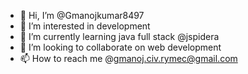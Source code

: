 - 👋 Hi, I’m @Gmanojkumar8497
- 👀 I’m interested in development 
- 🌱 I’m currently learning java full stack @jspidera
- 💞️ I’m looking to collaborate on web development 
- 📫 How to reach me @gmanoj.civ.rymec@gmail.com

<!---
Gmanojkumar8497/Gmanojkumar8497 is a ✨ special ✨ repository because its `README.md` (this file) appears on your GitHub profile.
You can click the Preview link to take a look at your changes.
--->
